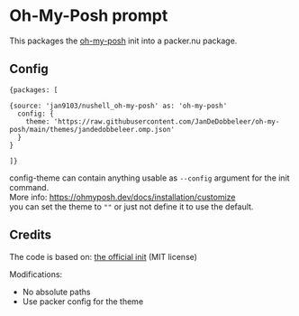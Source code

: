 # Oh-My-Posh prompt

This packages the [oh-my-posh][OMP] init into a packer.nu package.

## Config

```nu
{packages: [

{source: 'jan9103/nushell_oh-my-posh' as: 'oh-my-posh'
  config: {
    theme: 'https://raw.githubusercontent.com/JanDeDobbeleer/oh-my-posh/main/themes/jandedobbeleer.omp.json'
  }
}

]}
```

config-theme can contain anything usable as `--config` argument for the init command.  
More info: <https://ohmyposh.dev/docs/installation/customize>  
you can set the theme to `""` or just not define it to use the default.


## Credits

The code is based on: [the official init](https://github.com/JanDeDobbeleer/oh-my-posh/blob/7e04bdc9f7a2c5541191a26e3e2f09a6dc278626/src/shell/scripts/omp.nu) (MIT license)

Modifications:
- No absolute paths
- Use packer config for the theme


[OMP]: https://ohmyposh.dev/
